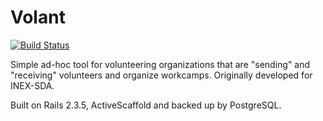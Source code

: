 # Volant

[![Build Status](https://travis-ci.org/HakubJozak/volant.svg)](https://travis-ci.org/HakubJozak/volant)

Simple ad-hoc tool for volunteering organizations that are "sending" and "receiving" volunteers and organize workcamps.
Originally developed for INEX-SDA.

Built on Rails 2.3.5, ActiveScaffold and backed up by PostgreSQL.
